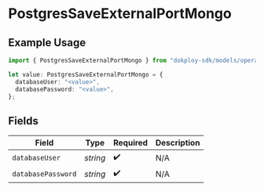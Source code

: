 # PostgresSaveExternalPortMongo

## Example Usage

```typescript
import { PostgresSaveExternalPortMongo } from "dokploy-sdk/models/operations";

let value: PostgresSaveExternalPortMongo = {
  databaseUser: "<value>",
  databasePassword: "<value>",
};
```

## Fields

| Field              | Type               | Required           | Description        |
| ------------------ | ------------------ | ------------------ | ------------------ |
| `databaseUser`     | *string*           | :heavy_check_mark: | N/A                |
| `databasePassword` | *string*           | :heavy_check_mark: | N/A                |